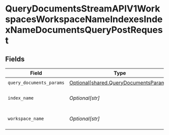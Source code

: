 # QueryDocumentsStreamAPIV1WorkspacesWorkspaceNameIndexesIndexNameDocumentsQueryPostRequest


## Fields

| Field                                                                                    | Type                                                                                     | Required                                                                                 | Description                                                                              |
| ---------------------------------------------------------------------------------------- | ---------------------------------------------------------------------------------------- | ---------------------------------------------------------------------------------------- | ---------------------------------------------------------------------------------------- |
| `query_documents_params`                                                                 | [Optional[shared.QueryDocumentsParams]](undefined/models/shared/querydocumentsparams.md) | :heavy_check_mark:                                                                       | N/A                                                                                      |
| `index_name`                                                                             | *Optional[str]*                                                                          | :heavy_check_mark:                                                                       | The name of the pipeline.                                                                |
| `workspace_name`                                                                         | *Optional[str]*                                                                          | :heavy_check_mark:                                                                       | Type the name of the workspace.                                                          |